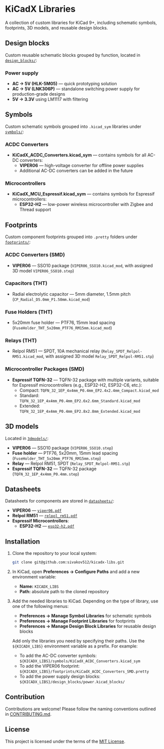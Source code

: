 # KiCadX Libraries

A collection of custom libraries for KiCad 9+, including schematic symbols, footprints, 3D models, and reusable design blocks.

## Design blocks
Custom reusable schematic blocks grouped by function, located in [`design_blocks/`](design_blocks):

### Power supply
- **AC → 5V (HLK-5M05)** — quick prototyping solution
- **AC → 5V (LNK306P)** — standalone switching power supply for production-grade designs
- **5V → 3.3V** using LM1117 with filtering

## Symbols
Custom schematic symbols grouped into `.kicad_sym` libraries under [`symbols/`](symbols):

### ACDC Converters
- **KiCadX_ACDC_Converters.kicad_sym** — contains symbols for all AC-DC converters:
  - **VIPER06** — high-voltage converter for offline power supplies
  - Additional AC-DC converters can be added in the future

### Microcontrollers
- **KiCadX_MCU_Espressif.kicad_sym** — contains symbols for Espressif microcontrollers:
  - **ESP32-H2** — low-power wireless microcontroller with Zigbee and Thread support

## Footprints
Custom component footprints grouped into `.pretty` folders under [`footprints/`](footprints):

### ACDC Converters (SMD)
- **VIPER06** — SSO10 package (`VIPER06_SSO10.kicad_mod`, with assigned 3D model `VIPER06_SSO10.step`)

### Capacitors (THT)
- Radial electrolytic capacitor — 5mm diameter, 1.5mm pitch (`CP_Radial_D5.0mm_P1.50mm.kicad_mod`)

### Fuse Holders (THT)
- 5x20mm fuse holder — PTF76, 15mm lead spacing (`FuseHolder_THT_5x20mm_PTF76_RM15mm.kicad_mod`)

### Relays (THT)
- Relpol RM51 — SPDT, 10A mechanical relay (`Relay_SPDT_Relpol-RM51.kicad_mod`, with assigned 3D model `Relay_SPDT_Relpol-RM51.stp`)

### Microcontroller Packages (SMD)
- **Espressif TQFN-32** — TQFN-32 package with multiple variants, suitable for Espressif microcontrollers (e.g., ESP32-H2, ESP32-C6, etc.):
  - Compact: `TQFN_32_1EP_4x4mm_P0.4mm_EP2.4x2.4mm_Compact.kicad_mod`
  - Standard: `TQFN_32_1EP_4x4mm_P0.4mm_EP2.6x2.6mm_Standard.kicad_mod`
  - Extended: `TQFN_32_1EP_4x4mm_P0.4mm_EP2.8x2.8mm_Extended.kicad_mod`

## 3D models
Located in [`3dmodels/`](3dmodels):
- **VIPER06** — SSO10 package (`VIPER06_SSO10.step`)
- **Fuse holder** — PTF76, 5x20mm, 15mm lead spacing (`FuseHolder_THT_5x20mm_PTF76_RM15mm.step`)
- **Relay** — Relpol RM51, SPDT (`Relay_SPDT_Relpol-RM51.stp`)
- **Espressif TQFN-32** — TQFN-32 package (`TQFN_32_1EP_4x4mm_P0.4mm.step`)

## Datasheets
Datasheets for components are stored in [`datasheets/`](datasheets):
- **VIPER06** — [`viper06.pdf`](datasheets/viper06.pdf)
- **Relpol RM51** — [`relpol_rm51.pdf`](datasheets/relpol_rm51.pdf)
- **Espressif Microcontrollers**:
  - **ESP32-H2** — [`esp32-h2.pdf`](datasheets/esp32-h2.pdf)

## Installation

1. Clone the repository to your local system:
   ```bash
   git clone git@github.com:sivakov512/kicadx-libs.git
   ```

2. In KiCad, open **Preferences → Configure Paths** and add a new environment variable:
   - **Name:** `KICADX_LIBS`
   - **Path:** absolute path to the cloned repository

3. Add the needed libraries to KiCad. Depending on the type of library, use one of the following menus:
   - **Preferences → Manage Symbol Libraries** for schematic symbols
   - **Preferences → Manage Footprint Libraries** for footprints
   - **Preferences → Manage Design Block Libraries** for reusable design blocks

   Add only the libraries you need by specifying their paths. Use the `${KICADX_LIBS}` environment variable as a prefix. For example:
   - To add the AC-DC converter symbols: `${KICADX_LIBS}/symbols/KiCadX_ACDC_Converters.kicad_sym`
   - To add the VIPER06 footprint: `${KICADX_LIBS}/footprints/KiCadX_ACDC_Converters_SMD.pretty`
   - To add the power supply design blocks: `${KICADX_LIBS}/design_blocks/power.kicad_blocks/`

## Contribution

Contributions are welcome! Please follow the naming conventions outlined in [CONTRIBUTING.md](./CONTRIBUTING.md).

## License

This project is licensed under the terms of the [MIT License](./LICENSE).

